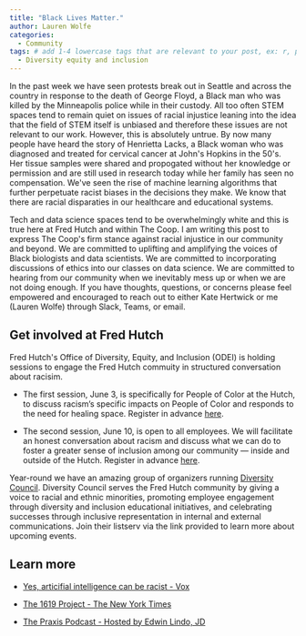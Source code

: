 ```yaml
---
title: "Black Lives Matter."
author: Lauren Wolfe
categories:
  - Community
tags: # add 1-4 lowercase tags that are relevant to your post, ex: r, python, genomics, workflows
  - Diversity equity and inclusion
---
```

In the past week we have seen protests break out in Seattle and across the country in response to the death of George Floyd, a Black man who was killed by the Minneapolis police while in their custody. All too often STEM spaces tend to remain quiet on issues of racial injustice leaning into the idea that the field of STEM itself is unbiased and therefore these issues are not relevant to our work. However, this is absolutely untrue. By now many people have heard the story of Henrietta Lacks, a Black woman who was diagnosed and treated for cervical cancer at John's Hopkins in the 50's. Her tissue samples were shared and propogated without her knowledge or permission and are still used in research today while her family has seen no compensation. We've seen the rise of machine learning algorithms that further perpetuate racist biases in the decisions they make. We know that there are racial disparaties in our healthcare and educational systems. 

Tech and data science spaces tend to be overwhelmingly white and this is true here at Fred Hutch and within The Coop. I am writing this post to express The Coop's firm stance against racial injustice in our community and beyond. We are committed to uplifting and amplifying the voices of Black biologists and data scientists. We are committed to incorporating discussions of ethics into our classes on data science. We are committed to hearing from our community when we inevitably mess up or when we are not doing enough. If you have thoughts, questions, or concerns please feel empowered and encouraged to reach out to either Kate Hertwick or me (Lauren Wolfe) through Slack, Teams, or email.

## Get involved at Fred Hutch

Fred Hutch's Office of Diversity, Equity, and Inclusion (ODEI) is holding sessions to engage the Fred Hutch commuity in structured conversation about racisim.

* The first session, June 3, is specifically for People of Color at the Hutch, to discuss racism’s specific impacts on People of Color and responds to the need for healing space. Register in advance [here](https://zoom.us/meeting/register/tJYlcuqgqTwsGNX0Rawg0FARCjprtTmdpIwB).

* The second session, June 10, is open to all employees. We will facilitate an honest conversation about racism and discuss what we can do to foster a greater sense of inclusion among our community — inside and outside of the Hutch. Register in advance [here](https://zoom.us/meeting/register/tJErce6prjwuHNTYjaSQWFFiTfR78rDe7xEo).

Year-round we have an amazing group of organizers running [Diversity Council](https://centernet.fredhutch.org/cn/u/di/erg/diversity-council.html). Diversity Council serves the Fred Hutch community by giving a voice to racial and ethnic minorities, promoting employee engagement through diversity and inclusion educational initiatives, and celebrating successes through inclusive representation in internal and external communications. Join their listserv via the link provided to learn more about upcoming events.

## Learn more

* [Yes, articifial intelligence can be racist - Vox](https://www.vox.com/science-and-health/2019/1/23/18194717/alexandria-ocasio-cortez-ai-bias)

* [The 1619 Project - The New York Times](https://www.nytimes.com/interactive/2019/08/14/magazine/1619-america-slavery.html)

* [The Praxis Podcast - Hosted by Edwin Lindo, JD](https://clime.washington.edu/praxis)
